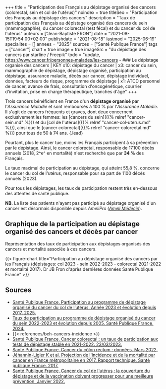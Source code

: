 +++
title = "Participation des Français au dépistage organisé des cancers (colorectal, sein et col de l'utérus)"
noindex = true
titleSeo = "Participation des Français au dépistage des cancers"
description = "Taux de participation des Français au dépistage organisé des cancers du sein (mammographie), du cancer colorectal (test fécal) et du cancer du col de l'utérus"
auteurs = ["Jean-Baptiste FRON"]
date = "2021-08-15T19:54:00+02:00"
publishdate = "2021-08-18"
lastmod = "2025-06-19"
specialites = []
annees = "2025"
sources = ["Santé Publique France"]
tags = ["cancer"]
chart = true
image = true
imageSrc = "du dépistage des cancers par starline / Freepik"
todo = "update, https://www.cancer.fr/personnes-malades/les-cancers - ### Le dépistage organisé des cancers | KEY x10: dépistage du cancer | x3: cancer du sein, mammographie de dépistage, dépistage organisé, participation au dépistage, assurance maladie, décès par cancer, dépistage individuel, données, facteurs de risque, programme de dépistage | x1: ATCD personnel de cancer, avance de frais, consultation d'oncogénétique, courrier d'invitation, prise en charge thérapeutique, tranches d'âge"
+++

Trois cancers bénéficient en France d'un **dépistage organisé** par l'*Assurance Maladie* et sont remboursés à 100 % par l'*Assurance Maladie*. Il s'agit de cancers fréquents et graves, dont deux concernent exclusivement les femmes: les [cancers du sein]({{% relref "cancer-sein.md" %}}) et du [col de l'utérus]({{% relref "cancer-col-uterus.md" %}}), ainsi que le [cancer colorectal]({{% relref "cancer-colorectal.md" %}}) pour tous de 50 à 74 ans.
{.lead}

Pourtant, plus le cancer tue, moins les Français participent à sa prévention par le dépistage. Ainsi, le cancer colorectal, responsable de 17.100 décès annuels (2018, 2^e^ en mortalité) n'est recherché que par **34 %** des Français.

Le taux maximal de participation au dépistage, qui atteint 55,8 %, concerne le cancer du col de l'utérus, responsable pour sa part de 1100 décès annuels (2023).

Pour tous les dépistages, les taux de participation restent très en-dessous des attentes de santé publique.

**NB.** La liste des patients n'ayant pas participé au dépistage organisé d'un cancer est désormais disponible depuis *AmeliPro* (*[Ameli Médecin](https://www.ameli.fr/medecin/actualites/la-liste-des-patients-n-ayant-pas-realise-leurs-depistages-de-cancers-est-disponible-dans-amelipro)*).

## Graphique de la participation au dépistage organisé des cancers et décès par cancer

Représentation des taux de participation aux dépistages organisés des cancers et mortalité associée à ces cancers.

{{< figure-chart title="Participation au dépistage organisé des cancers par les Français (dépistages: col 2023 - sein 2022-2023 - colorectal 2021-2022 et mortalité 2017). Dr JB Fron d'après dernières données Santé Publique France" >}}

## Sources

- [Santé Publique France. Participation au programme de dépistage organisé du cancer du col de l’utérus. Année 2023 et évolution depuis 2017. 2025.](https://www.santepubliquefrance.fr/maladies-et-traumatismes/cancers/cancer-du-col-de-l-uterus/documents/bulletin-national/participation-au-programme-de-depistage-organise-du-cancer-du-col-de-l-uterus.-annee-2023-et-evolution-depuis-2017)
- [Taux de participation au programme de dépistage organisé du cancer du sein 2022-2023 et évolution depuis 2005. Santé Publique France. 2024.](https://www.santepubliquefrance.fr/maladies-et-traumatismes/cancers/cancer-du-sein/articles/taux-de-participation-au-programme-de-depistage-organise-du-cancer-du-sein-2022-2023-et-evolution-depuis-2005)
- {{< references/beh-cancers-incidence >}}
- [Santé Publique France. Cancer colorectal : un taux de participation aux tests de dépistage stable en 2021-2022. 23/03/2023.](https://www.santepubliquefrance.fr/les-actualites/2023/cancer-colorectal-un-taux-de-participation-aux-tests-de-depistage-stable-en-2021-2022)
- [Santé Publique France. Cancer du côlon rectum : données. Mars 2022.](https://www.santepubliquefrance.fr/maladies-et-traumatismes/cancers/cancer-du-colon-rectum/donnees)
- [Jéhannin-Ligier K et al. Projection de l'incidence et de la mortalité par cancer en France métropolitaine en 2017. Rapport technique. Santé publique France. 2017.](https://www.santepubliquefrance.fr/docs/projection-de-l-incidence-et-de-la-mortalite-par-cancer-en-france-metropolitaine-en-2017)
- [Santé Publique France. Cancer du col de l'utérus : la couverture du dépistage et de la vaccination doivent progresser pour une meilleure prévention. Janvier 2022.](https://www.santepubliquefrance.fr/presse/2022/cancer-du-col-de-l-uterus-la-couverture-du-depistage-et-de-la-vaccination-doivent-progresser-pour-une-meilleure-prevention)

<script>
const chartOptions1 = {
  chart: {
    type: 'bar'
  },
  series: [{
    name: 'Participation',
    type: 'column',
    data: [55.8, 46.5, 34.3]
  }, {
    name: 'Mortalité',
    type: 'column',
    data: [1084, 12146, 17117]
  }],
  title: { text: 'Taux de participation au dépistage des cancers en 2023' },
  xaxis: { categories: ['Col de l’utérus', 'Sein', 'Côlon-rectum'] },
  yaxis: [
    {
      title: {
        text: "Participation (%)",
        style: { color: '#4150f5' }
      },
      labels: {
        style: { colors: '#757575' }
      }
    },
    {
      seriesName: 'Mortalité',
        opposite: true,
        decimalsInFloat: false,
        title: {
          text: "Mortalité annuelle",
          style: {color: '#ffa600'}
        },
        labels: {
        style: { colors: '#757575' }
      }
    }
  ],
  tooltip: {
    y: [
      { formatter: function(value) { return value + '%' }},
      { formatter: function(value) { return value + ' décès/an' }}
    ]
  }
}
</script>
